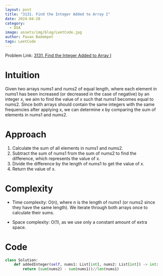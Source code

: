 ```yaml
---
layout: post
title: "3131. Find the Integer Added to Array I"
date: 2024-04-28
category:
  - DSA
image: assets/img/blog/LeetCode.jpg
author: Pavan Badempet
tags: LeetCode
---
```


Problem Link: [3131. Find the Integer Added to Array I](https://leetcode.com/problems/find-the-integer-added-to-array-i/description/)

# Intuition
Given two arrays nums1 and nums2 of equal length, where each element in nums1 has been increased (or decreased in the case of negative) by an integer x, we aim to find the value of x such that nums1 becomes equal to nums2. Since both arrays should contain the same integers with the same frequencies after applying x, we can determine x by comparing the sum of elements in nums1 and nums2.

# Approach
1. Calculate the sum of all elements in nums1 and nums2.
2. Subtract the sum of nums1 from the sum of nums2 to find the difference, which represents the value of x.
3. Divide the difference by the length of nums1 to get the value of x.
4. Return the value of x.

# Complexity
- Time complexity:
O(n), where n is the length of nums1 (or nums2 since they have the same length). We iterate through both arrays once to calculate their sums.

- Space complexity:
O(1), as we use only a constant amount of extra space.

# Code
```python
class Solution:
    def addedInteger(self, nums1: List[int], nums2: List[int]) -> int:
        return (sum(nums2) - sum(nums1))//len(nums1)
```